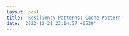 ```yaml
---
layout: post
title: 'Resiliency Patterns: Cache Pattern'
date: '2022-12-21 23:14:57 +0530'
---
```

